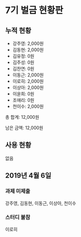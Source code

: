 # 7기 벌금 현황판

## 누적 현황

- 강주영: 2,000원
- 김동현: 2,000원
- 김유정: 0원
- 김주성: 0원
- 김찬연: 0원
- 이동근: 2,000원
- 이로히: 2,000원
- 이상아: 2,000원
- 이윤희: 0원
- 조애리: 0원
- 천이수: 2,000원

총 합계: 12,000원

남은 금액: 12,000원

## 사용 현황

없음

## 2019년 4월 6일

### 과제 미제출

강주영, 김동현, 이동근, 이상아, 천이수

### 스터디 불참

이로히
